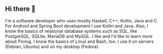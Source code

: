## Hi there 👋

<!--
**Lorin-Lange/Lorin-Lange** is a ✨ _special_ ✨ repository because its `README.md` (this file) appears on your GitHub profile.

Here are some ideas to get you started:

- 🔭 I’m currently working on ...
- 🌱 I’m currently learning ...
- 👯 I’m looking to collaborate on ...
- 🤔 I’m looking for help with ...
- 💬 Ask me about ...
- 📫 How to reach me: ...
- 😄 Pronouns: ...
- ⚡ Fun fact: ...
-->
I'm a software developer who uses mostly Haskell, C++, Kotlin, Java and C.
For Android and Spring Boot development I use Kotlin and Java. Also, I know the basics of relational database systems such as SQL, like PostgreSQL, SQLite, MariaDB and MySQL.
I like and I'd like to learn more about Prolog.
I know the basics of Linux and Bash, too. I use it on servers (Debian, Ubuntu) and on my desktop (Fedora).
